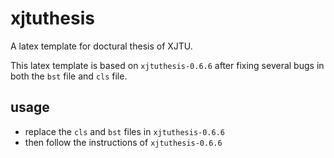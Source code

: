 # xjtuthesis

A latex template for doctural thesis of XJTU.

This latex template is based on `xjtuthesis-0.6.6` after fixing several bugs in both the `bst` file and `cls` file.

## usage

 - replace the `cls` and `bst` files in `xjtuthesis-0.6.6`
 - then follow the instructions of `xjtuthesis-0.6.6`
